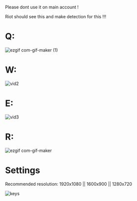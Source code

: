 Please dont use it on main account ! 

Riot should see this and make detection for this !!!

# Q:

![ezgif com-gif-maker (1)](https://user-images.githubusercontent.com/82063567/127531577-a43a6985-6a8a-4cef-b634-2aa96b35cdac.gif)


# W:

![vid2](https://user-images.githubusercontent.com/82063567/127530527-aab9b3b7-df24-41b1-9d2a-bfd4c3868a59.gif)


# E:

![vid3](https://user-images.githubusercontent.com/82063567/127530443-03825827-3012-4c9d-bec5-3ae3f86fbf85.gif)


# R:

![ezgif com-gif-maker](https://user-images.githubusercontent.com/82063567/127531278-079aaed9-0d54-488e-9d5f-5c1bb0692b62.gif)

# Settings
Recommended resolution: 1920x1080 || 1600x900 || 1280x720

![keys](https://user-images.githubusercontent.com/82063567/127531916-3f98aea9-051a-4548-a834-81371e57047b.png)

